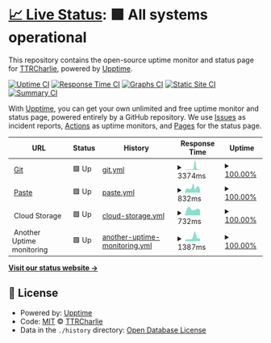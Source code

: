 # [📈 Live Status](https://status.charlie-cloud.hu): <!--live status--> **🟩 All systems operational**

This repository contains the open-source uptime monitor and status page for [TTRCharlie](https://status.charlie-cloud.hu), powered by [Upptime](https://github.com/upptime/upptime).

[![Uptime CI](https://github.com/TTRCharlie/Charlie-Cloud-Sites-Uptime/workflows/Uptime%20CI/badge.svg)](https://github.com/TTRCharlie/Charlie-Cloud-Sites-Uptime/actions?query=workflow%3A%22Uptime+CI%22)
[![Response Time CI](https://github.com/TTRCharlie/Charlie-Cloud-Sites-Uptime/workflows/Response%20Time%20CI/badge.svg)](https://github.com/TTRCharlie/Charlie-Cloud-Sites-Uptime/actions?query=workflow%3A%22Response+Time+CI%22)
[![Graphs CI](https://github.com/TTRCharlie/Charlie-Cloud-Sites-Uptime/workflows/Graphs%20CI/badge.svg)](https://github.com/TTRCharlie/Charlie-Cloud-Sites-Uptime/actions?query=workflow%3A%22Graphs+CI%22)
[![Static Site CI](https://github.com/TTRCharlie/Charlie-Cloud-Sites-Uptime/workflows/Static%20Site%20CI/badge.svg)](https://github.com/TTRCharlie/Charlie-Cloud-Sites-Uptime/actions?query=workflow%3A%22Static+Site+CI%22)
[![Summary CI](https://github.com/TTRCharlie/Charlie-Cloud-Sites-Uptime/workflows/Summary%20CI/badge.svg)](https://github.com/TTRCharlie/Charlie-Cloud-Sites-Uptime/actions?query=workflow%3A%22Summary+CI%22)

With [Upptime](https://upptime.js.org), you can get your own unlimited and free uptime monitor and status page, powered entirely by a GitHub repository. We use [Issues](https://github.com/TTRCharlie/Charlie-Cloud-Sites-Uptime/issues) as incident reports, [Actions](https://github.com/TTRCharlie/Charlie-Cloud-Sites-Uptime/actions) as uptime monitors, and [Pages](https://status.charlie-cloud.hu) for the status page.

<!--start: status pages-->
<!-- This summary is generated by Upptime (https://github.com/upptime/upptime) -->
<!-- Do not edit this manually, your changes will be overwritten -->
<!-- prettier-ignore -->
| URL | Status | History | Response Time | Uptime |
| --- | ------ | ------- | ------------- | ------ |
| <img alt="" src="https://icons.duckduckgo.com/ip3/git.charlie-cloud.hu.ico" height="13"> [Git](https://git.charlie-cloud.hu) | 🟩 Up | [git.yml](https://github.com/TTRCharlie/Charlie-Cloud-Sites-Uptime/commits/HEAD/history/git.yml) | <details><summary><img alt="Response time graph" src="./graphs/git/response-time-week.png" height="20"> 3374ms</summary><br><a href="https://status.charlie-cloud.hu/history/git"><img alt="Response time 1015" src="https://img.shields.io/endpoint?url=https%3A%2F%2Fraw.githubusercontent.com%2FTTRCharlie%2FCharlie-Cloud-Sites-Uptime%2FHEAD%2Fapi%2Fgit%2Fresponse-time.json"></a><br><a href="https://status.charlie-cloud.hu/history/git"><img alt="24-hour response time 699" src="https://img.shields.io/endpoint?url=https%3A%2F%2Fraw.githubusercontent.com%2FTTRCharlie%2FCharlie-Cloud-Sites-Uptime%2FHEAD%2Fapi%2Fgit%2Fresponse-time-day.json"></a><br><a href="https://status.charlie-cloud.hu/history/git"><img alt="7-day response time 3374" src="https://img.shields.io/endpoint?url=https%3A%2F%2Fraw.githubusercontent.com%2FTTRCharlie%2FCharlie-Cloud-Sites-Uptime%2FHEAD%2Fapi%2Fgit%2Fresponse-time-week.json"></a><br><a href="https://status.charlie-cloud.hu/history/git"><img alt="30-day response time 1439" src="https://img.shields.io/endpoint?url=https%3A%2F%2Fraw.githubusercontent.com%2FTTRCharlie%2FCharlie-Cloud-Sites-Uptime%2FHEAD%2Fapi%2Fgit%2Fresponse-time-month.json"></a><br><a href="https://status.charlie-cloud.hu/history/git"><img alt="1-year response time 1015" src="https://img.shields.io/endpoint?url=https%3A%2F%2Fraw.githubusercontent.com%2FTTRCharlie%2FCharlie-Cloud-Sites-Uptime%2FHEAD%2Fapi%2Fgit%2Fresponse-time-year.json"></a></details> | <details><summary><a href="https://status.charlie-cloud.hu/history/git">100.00%</a></summary><a href="https://status.charlie-cloud.hu/history/git"><img alt="All-time uptime 99.95%" src="https://img.shields.io/endpoint?url=https%3A%2F%2Fraw.githubusercontent.com%2FTTRCharlie%2FCharlie-Cloud-Sites-Uptime%2FHEAD%2Fapi%2Fgit%2Fuptime.json"></a><br><a href="https://status.charlie-cloud.hu/history/git"><img alt="24-hour uptime 100.00%" src="https://img.shields.io/endpoint?url=https%3A%2F%2Fraw.githubusercontent.com%2FTTRCharlie%2FCharlie-Cloud-Sites-Uptime%2FHEAD%2Fapi%2Fgit%2Fuptime-day.json"></a><br><a href="https://status.charlie-cloud.hu/history/git"><img alt="7-day uptime 100.00%" src="https://img.shields.io/endpoint?url=https%3A%2F%2Fraw.githubusercontent.com%2FTTRCharlie%2FCharlie-Cloud-Sites-Uptime%2FHEAD%2Fapi%2Fgit%2Fuptime-week.json"></a><br><a href="https://status.charlie-cloud.hu/history/git"><img alt="30-day uptime 100.00%" src="https://img.shields.io/endpoint?url=https%3A%2F%2Fraw.githubusercontent.com%2FTTRCharlie%2FCharlie-Cloud-Sites-Uptime%2FHEAD%2Fapi%2Fgit%2Fuptime-month.json"></a><br><a href="https://status.charlie-cloud.hu/history/git"><img alt="1-year uptime 99.95%" src="https://img.shields.io/endpoint?url=https%3A%2F%2Fraw.githubusercontent.com%2FTTRCharlie%2FCharlie-Cloud-Sites-Uptime%2FHEAD%2Fapi%2Fgit%2Fuptime-year.json"></a></details>
| <img alt="" src="https://icons.duckduckgo.com/ip3/paste.charlie-cloud.hu.ico" height="13"> [Paste](https://paste.charlie-cloud.hu) | 🟩 Up | [paste.yml](https://github.com/TTRCharlie/Charlie-Cloud-Sites-Uptime/commits/HEAD/history/paste.yml) | <details><summary><img alt="Response time graph" src="./graphs/paste/response-time-week.png" height="20"> 832ms</summary><br><a href="https://status.charlie-cloud.hu/history/paste"><img alt="Response time 834" src="https://img.shields.io/endpoint?url=https%3A%2F%2Fraw.githubusercontent.com%2FTTRCharlie%2FCharlie-Cloud-Sites-Uptime%2FHEAD%2Fapi%2Fpaste%2Fresponse-time.json"></a><br><a href="https://status.charlie-cloud.hu/history/paste"><img alt="24-hour response time 535" src="https://img.shields.io/endpoint?url=https%3A%2F%2Fraw.githubusercontent.com%2FTTRCharlie%2FCharlie-Cloud-Sites-Uptime%2FHEAD%2Fapi%2Fpaste%2Fresponse-time-day.json"></a><br><a href="https://status.charlie-cloud.hu/history/paste"><img alt="7-day response time 832" src="https://img.shields.io/endpoint?url=https%3A%2F%2Fraw.githubusercontent.com%2FTTRCharlie%2FCharlie-Cloud-Sites-Uptime%2FHEAD%2Fapi%2Fpaste%2Fresponse-time-week.json"></a><br><a href="https://status.charlie-cloud.hu/history/paste"><img alt="30-day response time 733" src="https://img.shields.io/endpoint?url=https%3A%2F%2Fraw.githubusercontent.com%2FTTRCharlie%2FCharlie-Cloud-Sites-Uptime%2FHEAD%2Fapi%2Fpaste%2Fresponse-time-month.json"></a><br><a href="https://status.charlie-cloud.hu/history/paste"><img alt="1-year response time 777" src="https://img.shields.io/endpoint?url=https%3A%2F%2Fraw.githubusercontent.com%2FTTRCharlie%2FCharlie-Cloud-Sites-Uptime%2FHEAD%2Fapi%2Fpaste%2Fresponse-time-year.json"></a></details> | <details><summary><a href="https://status.charlie-cloud.hu/history/paste">100.00%</a></summary><a href="https://status.charlie-cloud.hu/history/paste"><img alt="All-time uptime 99.94%" src="https://img.shields.io/endpoint?url=https%3A%2F%2Fraw.githubusercontent.com%2FTTRCharlie%2FCharlie-Cloud-Sites-Uptime%2FHEAD%2Fapi%2Fpaste%2Fuptime.json"></a><br><a href="https://status.charlie-cloud.hu/history/paste"><img alt="24-hour uptime 100.00%" src="https://img.shields.io/endpoint?url=https%3A%2F%2Fraw.githubusercontent.com%2FTTRCharlie%2FCharlie-Cloud-Sites-Uptime%2FHEAD%2Fapi%2Fpaste%2Fuptime-day.json"></a><br><a href="https://status.charlie-cloud.hu/history/paste"><img alt="7-day uptime 100.00%" src="https://img.shields.io/endpoint?url=https%3A%2F%2Fraw.githubusercontent.com%2FTTRCharlie%2FCharlie-Cloud-Sites-Uptime%2FHEAD%2Fapi%2Fpaste%2Fuptime-week.json"></a><br><a href="https://status.charlie-cloud.hu/history/paste"><img alt="30-day uptime 100.00%" src="https://img.shields.io/endpoint?url=https%3A%2F%2Fraw.githubusercontent.com%2FTTRCharlie%2FCharlie-Cloud-Sites-Uptime%2FHEAD%2Fapi%2Fpaste%2Fuptime-month.json"></a><br><a href="https://status.charlie-cloud.hu/history/paste"><img alt="1-year uptime 99.94%" src="https://img.shields.io/endpoint?url=https%3A%2F%2Fraw.githubusercontent.com%2FTTRCharlie%2FCharlie-Cloud-Sites-Uptime%2FHEAD%2Fapi%2Fpaste%2Fuptime-year.json"></a></details>
| <img alt="" src="https://icons.duckduckgo.com/ip3/null.ico" height="13"> Cloud Storage | 🟩 Up | [cloud-storage.yml](https://github.com/TTRCharlie/Charlie-Cloud-Sites-Uptime/commits/HEAD/history/cloud-storage.yml) | <details><summary><img alt="Response time graph" src="./graphs/cloud-storage/response-time-week.png" height="20"> 732ms</summary><br><a href="https://status.charlie-cloud.hu/history/cloud-storage"><img alt="Response time 901" src="https://img.shields.io/endpoint?url=https%3A%2F%2Fraw.githubusercontent.com%2FTTRCharlie%2FCharlie-Cloud-Sites-Uptime%2FHEAD%2Fapi%2Fcloud-storage%2Fresponse-time.json"></a><br><a href="https://status.charlie-cloud.hu/history/cloud-storage"><img alt="24-hour response time 652" src="https://img.shields.io/endpoint?url=https%3A%2F%2Fraw.githubusercontent.com%2FTTRCharlie%2FCharlie-Cloud-Sites-Uptime%2FHEAD%2Fapi%2Fcloud-storage%2Fresponse-time-day.json"></a><br><a href="https://status.charlie-cloud.hu/history/cloud-storage"><img alt="7-day response time 732" src="https://img.shields.io/endpoint?url=https%3A%2F%2Fraw.githubusercontent.com%2FTTRCharlie%2FCharlie-Cloud-Sites-Uptime%2FHEAD%2Fapi%2Fcloud-storage%2Fresponse-time-week.json"></a><br><a href="https://status.charlie-cloud.hu/history/cloud-storage"><img alt="30-day response time 795" src="https://img.shields.io/endpoint?url=https%3A%2F%2Fraw.githubusercontent.com%2FTTRCharlie%2FCharlie-Cloud-Sites-Uptime%2FHEAD%2Fapi%2Fcloud-storage%2Fresponse-time-month.json"></a><br><a href="https://status.charlie-cloud.hu/history/cloud-storage"><img alt="1-year response time 898" src="https://img.shields.io/endpoint?url=https%3A%2F%2Fraw.githubusercontent.com%2FTTRCharlie%2FCharlie-Cloud-Sites-Uptime%2FHEAD%2Fapi%2Fcloud-storage%2Fresponse-time-year.json"></a></details> | <details><summary><a href="https://status.charlie-cloud.hu/history/cloud-storage">100.00%</a></summary><a href="https://status.charlie-cloud.hu/history/cloud-storage"><img alt="All-time uptime 99.88%" src="https://img.shields.io/endpoint?url=https%3A%2F%2Fraw.githubusercontent.com%2FTTRCharlie%2FCharlie-Cloud-Sites-Uptime%2FHEAD%2Fapi%2Fcloud-storage%2Fuptime.json"></a><br><a href="https://status.charlie-cloud.hu/history/cloud-storage"><img alt="24-hour uptime 100.00%" src="https://img.shields.io/endpoint?url=https%3A%2F%2Fraw.githubusercontent.com%2FTTRCharlie%2FCharlie-Cloud-Sites-Uptime%2FHEAD%2Fapi%2Fcloud-storage%2Fuptime-day.json"></a><br><a href="https://status.charlie-cloud.hu/history/cloud-storage"><img alt="7-day uptime 100.00%" src="https://img.shields.io/endpoint?url=https%3A%2F%2Fraw.githubusercontent.com%2FTTRCharlie%2FCharlie-Cloud-Sites-Uptime%2FHEAD%2Fapi%2Fcloud-storage%2Fuptime-week.json"></a><br><a href="https://status.charlie-cloud.hu/history/cloud-storage"><img alt="30-day uptime 100.00%" src="https://img.shields.io/endpoint?url=https%3A%2F%2Fraw.githubusercontent.com%2FTTRCharlie%2FCharlie-Cloud-Sites-Uptime%2FHEAD%2Fapi%2Fcloud-storage%2Fuptime-month.json"></a><br><a href="https://status.charlie-cloud.hu/history/cloud-storage"><img alt="1-year uptime 99.88%" src="https://img.shields.io/endpoint?url=https%3A%2F%2Fraw.githubusercontent.com%2FTTRCharlie%2FCharlie-Cloud-Sites-Uptime%2FHEAD%2Fapi%2Fcloud-storage%2Fuptime-year.json"></a></details>
| <img alt="" src="https://icons.duckduckgo.com/ip3/null.ico" height="13"> Another Uptime monitoring | 🟩 Up | [another-uptime-monitoring.yml](https://github.com/TTRCharlie/Charlie-Cloud-Sites-Uptime/commits/HEAD/history/another-uptime-monitoring.yml) | <details><summary><img alt="Response time graph" src="./graphs/another-uptime-monitoring/response-time-week.png" height="20"> 1387ms</summary><br><a href="https://status.charlie-cloud.hu/history/another-uptime-monitoring"><img alt="Response time 918" src="https://img.shields.io/endpoint?url=https%3A%2F%2Fraw.githubusercontent.com%2FTTRCharlie%2FCharlie-Cloud-Sites-Uptime%2FHEAD%2Fapi%2Fanother-uptime-monitoring%2Fresponse-time.json"></a><br><a href="https://status.charlie-cloud.hu/history/another-uptime-monitoring"><img alt="24-hour response time 1281" src="https://img.shields.io/endpoint?url=https%3A%2F%2Fraw.githubusercontent.com%2FTTRCharlie%2FCharlie-Cloud-Sites-Uptime%2FHEAD%2Fapi%2Fanother-uptime-monitoring%2Fresponse-time-day.json"></a><br><a href="https://status.charlie-cloud.hu/history/another-uptime-monitoring"><img alt="7-day response time 1387" src="https://img.shields.io/endpoint?url=https%3A%2F%2Fraw.githubusercontent.com%2FTTRCharlie%2FCharlie-Cloud-Sites-Uptime%2FHEAD%2Fapi%2Fanother-uptime-monitoring%2Fresponse-time-week.json"></a><br><a href="https://status.charlie-cloud.hu/history/another-uptime-monitoring"><img alt="30-day response time 1002" src="https://img.shields.io/endpoint?url=https%3A%2F%2Fraw.githubusercontent.com%2FTTRCharlie%2FCharlie-Cloud-Sites-Uptime%2FHEAD%2Fapi%2Fanother-uptime-monitoring%2Fresponse-time-month.json"></a><br><a href="https://status.charlie-cloud.hu/history/another-uptime-monitoring"><img alt="1-year response time 918" src="https://img.shields.io/endpoint?url=https%3A%2F%2Fraw.githubusercontent.com%2FTTRCharlie%2FCharlie-Cloud-Sites-Uptime%2FHEAD%2Fapi%2Fanother-uptime-monitoring%2Fresponse-time-year.json"></a></details> | <details><summary><a href="https://status.charlie-cloud.hu/history/another-uptime-monitoring">100.00%</a></summary><a href="https://status.charlie-cloud.hu/history/another-uptime-monitoring"><img alt="All-time uptime 99.85%" src="https://img.shields.io/endpoint?url=https%3A%2F%2Fraw.githubusercontent.com%2FTTRCharlie%2FCharlie-Cloud-Sites-Uptime%2FHEAD%2Fapi%2Fanother-uptime-monitoring%2Fuptime.json"></a><br><a href="https://status.charlie-cloud.hu/history/another-uptime-monitoring"><img alt="24-hour uptime 100.00%" src="https://img.shields.io/endpoint?url=https%3A%2F%2Fraw.githubusercontent.com%2FTTRCharlie%2FCharlie-Cloud-Sites-Uptime%2FHEAD%2Fapi%2Fanother-uptime-monitoring%2Fuptime-day.json"></a><br><a href="https://status.charlie-cloud.hu/history/another-uptime-monitoring"><img alt="7-day uptime 100.00%" src="https://img.shields.io/endpoint?url=https%3A%2F%2Fraw.githubusercontent.com%2FTTRCharlie%2FCharlie-Cloud-Sites-Uptime%2FHEAD%2Fapi%2Fanother-uptime-monitoring%2Fuptime-week.json"></a><br><a href="https://status.charlie-cloud.hu/history/another-uptime-monitoring"><img alt="30-day uptime 100.00%" src="https://img.shields.io/endpoint?url=https%3A%2F%2Fraw.githubusercontent.com%2FTTRCharlie%2FCharlie-Cloud-Sites-Uptime%2FHEAD%2Fapi%2Fanother-uptime-monitoring%2Fuptime-month.json"></a><br><a href="https://status.charlie-cloud.hu/history/another-uptime-monitoring"><img alt="1-year uptime 99.85%" src="https://img.shields.io/endpoint?url=https%3A%2F%2Fraw.githubusercontent.com%2FTTRCharlie%2FCharlie-Cloud-Sites-Uptime%2FHEAD%2Fapi%2Fanother-uptime-monitoring%2Fuptime-year.json"></a></details>

<!--end: status pages-->

[**Visit our status website →**](https://status.charlie-cloud.hu)

## 📄 License

- Powered by: [Upptime](https://github.com/upptime/upptime)
- Code: [MIT](./LICENSE) © [TTRCharlie](https://status.charlie-cloud.hu)
- Data in the `./history` directory: [Open Database License](https://opendatacommons.org/licenses/odbl/1-0/)
